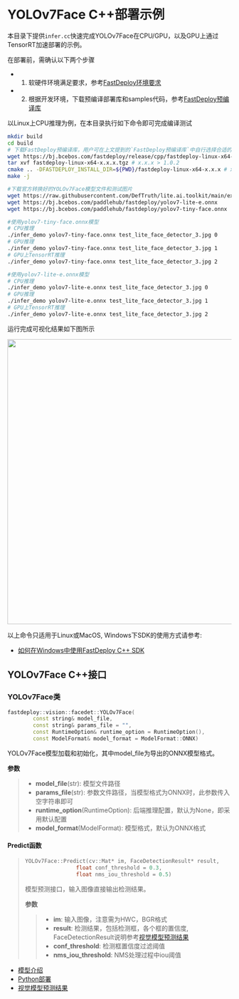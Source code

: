 # YOLOv7Face C++部署示例

本目录下提供`infer.cc`快速完成YOLOv7Face在CPU/GPU，以及GPU上通过TensorRT加速部署的示例。

在部署前，需确认以下两个步骤

- 1. 软硬件环境满足要求，参考[FastDeploy环境要求](../../../../../docs/cn/build_and_install/download_prebuilt_libraries.md)  
- 2. 根据开发环境，下载预编译部署库和samples代码，参考[FastDeploy预编译库](../../../../../docs/cn/build_and_install/download_prebuilt_libraries.md)

以Linux上CPU推理为例，在本目录执行如下命令即可完成编译测试

```bash
mkdir build
cd build
# 下载FastDeploy预编译库，用户可在上文提到的`FastDeploy预编译库`中自行选择合适的版本使用
wget https://bj.bcebos.com/fastdeploy/release/cpp/fastdeploy-linux-x64-x.x.x.tgz # x.x.x > 1.0.2
tar xvf fastdeploy-linux-x64-x.x.x.tgz # x.x.x > 1.0.2
cmake .. -DFASTDEPLOY_INSTALL_DIR=${PWD}/fastdeploy-linux-x64-x.x.x # x.x.x > 1.0.2
make -j

#下载官方转换好的YOLOv7Face模型文件和测试图片
wget https://raw.githubusercontent.com/DefTruth/lite.ai.toolkit/main/examples/lite/resources/test_lite_face_detector_3.jpg
wget https://bj.bcebos.com/paddlehub/fastdeploy/yolov7-lite-e.onnx
wget https://bj.bcebos.com/paddlehub/fastdeploy/yolov7-tiny-face.onnx

#使用yolov7-tiny-face.onnx模型
# CPU推理
./infer_demo yolov7-tiny-face.onnx test_lite_face_detector_3.jpg 0
# GPU推理
./infer_demo yolov7-tiny-face.onnx test_lite_face_detector_3.jpg 1
# GPU上TensorRT推理
./infer_demo yolov7-tiny-face.onnx test_lite_face_detector_3.jpg 2

#使用yolov7-lite-e.onnx模型
# CPU推理
./infer_demo yolov7-lite-e.onnx test_lite_face_detector_3.jpg 0
# GPU推理
./infer_demo yolov7-lite-e.onnx test_lite_face_detector_3.jpg 1
# GPU上TensorRT推理
./infer_demo yolov7-lite-e.onnx test_lite_face_detector_3.jpg 2
```

运行完成可视化结果如下图所示

<img width="640" src="https://user-images.githubusercontent.com/49013063/206170111-843febb6-67d6-4c46-a121-d87d003bba21.jpg">

以上命令只适用于Linux或MacOS, Windows下SDK的使用方式请参考:  
- [如何在Windows中使用FastDeploy C++ SDK](../../../../../docs/cn/faq/use_sdk_on_windows.md)

## YOLOv7Face C++接口

### YOLOv7Face类

```c++
fastdeploy::vision::facedet::YOLOv7Face(
        const string& model_file,
        const string& params_file = "",
        const RuntimeOption& runtime_option = RuntimeOption(),
        const ModelFormat& model_format = ModelFormat::ONNX)
```

YOLOv7Face模型加载和初始化，其中model_file为导出的ONNX模型格式。

**参数**

> * **model_file**(str): 模型文件路径
> * **params_file**(str): 参数文件路径，当模型格式为ONNX时，此参数传入空字符串即可
> * **runtime_option**(RuntimeOption): 后端推理配置，默认为None，即采用默认配置
> * **model_format**(ModelFormat): 模型格式，默认为ONNX格式

#### Predict函数

> ```c++
> YOLOv7Face::Predict(cv::Mat* im, FaceDetectionResult* result,
>                 float conf_threshold = 0.3,
>                 float nms_iou_threshold = 0.5)
> ```
>
> 模型预测接口，输入图像直接输出检测结果。
>
> **参数**
>
> > * **im**: 输入图像，注意需为HWC，BGR格式
> > * **result**: 检测结果，包括检测框，各个框的置信度, FaceDetectionResult说明参考[视觉模型预测结果](../../../../../docs/api/vision_results/)
> > * **conf_threshold**: 检测框置信度过滤阈值
> > * **nms_iou_threshold**: NMS处理过程中iou阈值

- [模型介绍](../../)
- [Python部署](../python)
- [视觉模型预测结果](../../../../../docs/api/vision_results/)
